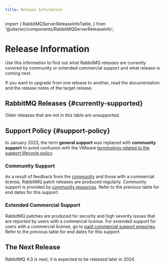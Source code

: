 ```yaml
---
title: Release Information
---
```

<!--
Copyright (c) 2007-2024 Broadcom. All Rights Reserved. The term "Broadcom" refers to Broadcom Inc. and/or its subsidiaries.

All rights reserved. This program and the accompanying materials
are made available under the terms of the under the Apache License,
Version 2.0 (the "License”); you may not use this file except in compliance
with the License. You may obtain a copy of the License at

https://www.apache.org/licenses/LICENSE-2.0

Unless required by applicable law or agreed to in writing, software
distributed under the License is distributed on an "AS IS" BASIS,
WITHOUT WARRANTIES OR CONDITIONS OF ANY KIND, either express or implied.
See the License for the specific language governing permissions and
limitations under the License.
-->

import {
  RabbitMQServerReleaseInfoTable,
} from '@site/src/components/RabbitMQServerReleaseInfo';

# Release Information

Use this information to find out what RabbitMQ releases are currently covered
by community or extended commercial support and what release is coming next.

If you want to upgrade from one release to another, read the documentation and
the release notes of the target release.

## RabbitMQ Releases {#currently-supported}

<RabbitMQServerReleaseInfoTable/>

Older releases that are not in this table are unsupported.

## Support Policy {#support-policy}

In January 2023, the term **general support** was replaced with **community
support** to avoid confusion with the VMware [terminology related to the
support lifecycle policy](https://tanzu.vmware.com/support/lifecycle_policy).

### Community Support

As a result of feedback from the
[community](https://www.rabbitmq.com/contact#community-resources) and those
with a commercial license, RabbitMQ patch releases are produced regularly.
Community support is provided by [community
resources](https://www.rabbitmq.com/contact#community-resources). Refer to the
previous table for end dates for this support. 

### Extended Commercial Support

RabbitMQ patches are produced for security and high severity issues that are
reported by users with a commercial license. For extended support for users
with a commercial license, go to [paid commercial support
enquiries](https://www.rabbitmq.com/contact#paid-support). Refer to the
previous table for end dates for this support.

## The Next Release

RabbitMQ 4.0 is next, it is expected to be released later in 2024.

